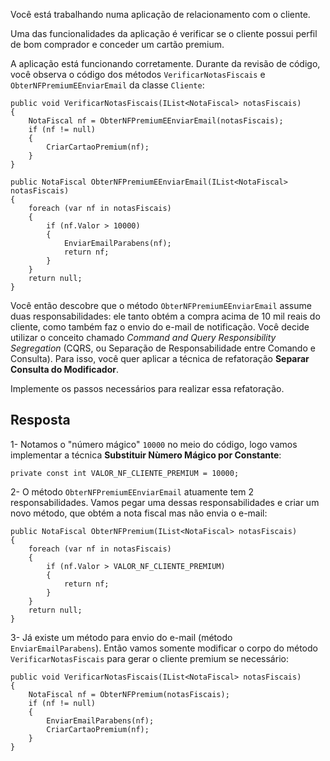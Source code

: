 ﻿Você está trabalhando numa aplicação de relacionamento com o cliente.

Uma das funcionalidades da aplicação é verificar se o cliente
possui perfil de bom comprador e conceder um cartão premium.

A aplicação está funcionando corretamente. Durante da revisão de código,
você observa o código dos métodos `VerificarNotasFiscais` e `ObterNFPremiumEEnviarEmail`
da classe `Cliente`:

```
public void VerificarNotasFiscais(IList<NotaFiscal> notasFiscais)
{
    NotaFiscal nf = ObterNFPremiumEEnviarEmail(notasFiscais);
    if (nf != null)
    {
        CriarCartaoPremium(nf);
    }
}
        
public NotaFiscal ObterNFPremiumEEnviarEmail(IList<NotaFiscal> notasFiscais)
{
    foreach (var nf in notasFiscais)
    {
        if (nf.Valor > 10000)
        {
            EnviarEmailParabens(nf);
            return nf;
        }
    }
    return null;
}
```

Você então descobre que o método `ObterNFPremiumEEnviarEmail` assume duas responsabilidades:
ele tanto obtém a compra acima de 10 mil reais do cliente, como também faz o envio do e-mail de notificação.
Você decide utilizar o conceito chamado _Command and Query Responsibility Segregation_ (CQRS,
ou Separação de Responsabilidade entre Comando e Consulta). Para isso, você quer aplicar
a técnica de refatoração **Separar Consulta do Modificador**.

Implemente os passos necessários para realizar essa refatoração.

## Resposta

1- Notamos o "número mágico" `10000` no meio do código, logo vamos implementar
a técnica **Substituir Nùmero Mágico por Constante**:

```
private const int VALOR_NF_CLIENTE_PREMIUM = 10000;
```

2- O método `ObterNFPremiumEEnviarEmail` atuamente tem 2 responsabilidades. Vamos
pegar uma dessas responsabilidades e criar um novo método, 
que obtém a nota fiscal mas não envia o e-mail:

```
public NotaFiscal ObterNFPremium(IList<NotaFiscal> notasFiscais)
{
 	foreach (var nf in notasFiscais)
 	{
 		if (nf.Valor > VALOR_NF_CLIENTE_PREMIUM)
 		{
 		    return nf;
 		}
 	}
 	return null;
}
```

3- Já existe um método para envio do e-mail (método `EnviarEmailParabens`).
Então vamos somente modificar o corpo do método `VerificarNotasFiscais` para gerar o cliente premium se necessário:

```
public void VerificarNotasFiscais(IList<NotaFiscal> notasFiscais)
{
    NotaFiscal nf = ObterNFPremium(notasFiscais);
    if (nf != null)
    {
        EnviarEmailParabens(nf);
        CriarCartaoPremium(nf);
    }
}
```

